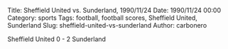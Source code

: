 Title: Sheffield United vs. Sunderland, 1990/11/24
Date: 1990/11/24 00:00
Category: sports
Tags: football, football scores, Sheffield United, Sunderland
Slug: sheffield-united-vs-sunderland
Author: carbonero


Sheffield United 0 - 2 Sunderland
